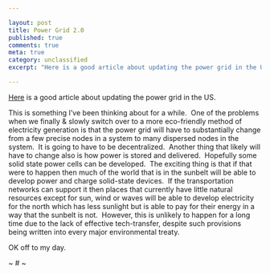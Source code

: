 ```yaml
---

layout: post
title: Power Grid 2.0
published: true
comments: true
meta: true
category: unclassified
excerpt: "Here is a good article about updating the power grid in the US. "

---
```


[Here][1] is a good article about updating the power grid in the US.  

 [1]: http://www.triplepundit.com/pages/wheres-my-wind-outdated-grid-t-003285.php

This is something I’ve been thinking about for a while.  One of the problems when we finally & slowly switch over to a more eco-friendly method of electricity generation is that the power grid will have to substantially change from a few precise nodes in a system to many dispersed nodes in the system.  It is going to have to be decentralized.  Another thing that likely will have to change also is how power is stored and delivered.  Hopefully some solid state power cells can be developed.  The exciting thing is that if that were to happen then much of the world that is in the sunbelt will be able to develop power and charge solid-state devices.  If the transportation networks can support it then places that currently have little natural resources except for sun, wind or waves will be able to develop electricity for the north which has less sunlight but is able to pay for their energy in a way that the sunbelt is not.  However, this is unlikely to happen for a long time due to the lack of effective tech-transfer, despite such provisions being written into every major environmental treaty.  

OK off to my day.

~ # ~
